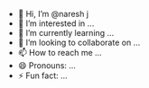 - 👋 Hi, I’m @naresh j
- 👀 I’m interested in ...
- 🌱 I’m currently learning ...
- 💞️ I’m looking to collaborate on ...
- 📫 How to reach me ...
- 😄 Pronouns: ...
- ⚡ Fun fact: ...

<!---
naresh1232k/naresh1232k is a ✨ special ✨ repository because its `README.md` (this file) appears on your GitHub profile.
You can click the Preview link to take a look at your changes.
--->
